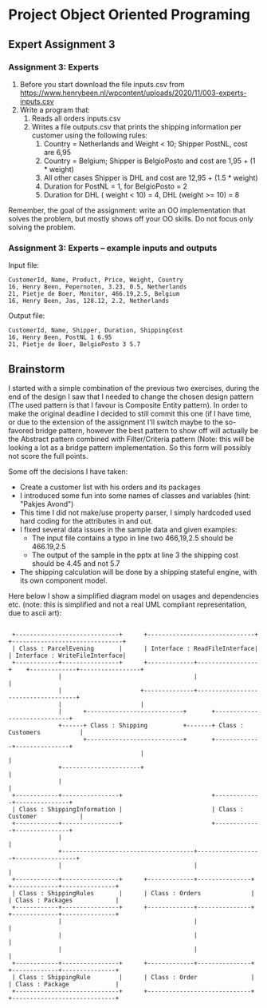 # Project Object Oriented Programing
## Expert Assignment 3
### Assignment 3: Experts
1. Before you start download the file inputs.csv from https://www.henrybeen.nl/wpcontent/uploads/2020/11/003-experts-inputs.csv
2. Write a program that:
    1. Reads all orders inputs.csv
    2. Writes a file outputs.csv that prints the shipping information per customer using the following rules:
        1. Country = Netherlands and Weight < 10; Shipper PostNL, cost are 6,95
        2. Country = Belgium; Shipper is BelgioPosto and cost are 1,95 + (1 * weight)
        3. All other cases Shipper is DHL and cost are 12,95 + (1.5 * weight)
        4. Duration for PostNL = 1, for BelgioPosto = 2
        5. Duration for DHL ( weight < 10) = 4, DHL (weight >= 10) = 8
    
Remember, the goal of the assignment: write an OO implementation that solves the problem,
 but mostly shows off your OO skills. Do not focus only solving the problem.

### Assignment 3: Experts – example inputs and outputs
Input file:
```
CustomerId, Name, Product, Price, Weight, Country
16, Henry Been, Pepernoten, 3.23, 0.5, Netherlands
21, Pietje de Boer, Monitor, 466.19,2.5, Belgium
16, Henry Been, Jas, 128.12, 2.2, Netherlands
```

Output file:
```
CustomerId, Name, Shipper, Duration, ShippingCost
16, Henry Been, PostNL 1 6.95
21, Pietje de Boer, BelgioPosto 3 5.7
```

## Brainstorm
I started with a simple combination of the previous two exercises, 
during the end of the design I saw that I needed to change the chosen design pattern (The used pattern is that I favour
 is Composite Entity pattern).
In order to make the original deadline I decided to still commit this one (if I have time, or due to the extension of
the assignment I'll switch maybe to the so-favored bridge pattern, however the best pattern to show off will actually 
be the Abstract pattern combined with Filter/Criteria pattern 
(Note: this will be looking a lot as a bridge pattern implementation. So this form will possibly not score the full
points.

Some off the decisions I have taken:
  * Create a customer list with his orders and its packages
  * I introduced some fun into some names of classes and variables (hint: "Pakjes Avond")
  * This time I did not make/use property parser, I simply hardcoded used hard coding for the attributes in and out.
  * I fixed several data issues in the sample data and given examples:
    * The input file contains a typo in line two 466,19,2.5 should be 466.19,2.5
    * The output of the sample in the pptx at line 3 the shipping cost should be 4.45 and not 5.7
  * The shipping calculation will be done by a shipping stateful engine, with its own component model.

 Here below I show a simplified diagram model on usages and dependencies etc. 
 (note: this is simplified and not a real UML compliant representation, due to ascii art):
```

 +-----------------------------+      +------------------------------+     +-------------------------------+
 | Class : ParcelEvening       |      | Interface : ReadFileInterface|     | Interface : WriteFileInterface|
 +------------+----------------+      +-------------+-----------------+    +-------------+-----------------+
              |                                     |                                    |
              |                      +--------------+------------------------------------+
              |                      |
              |      +---------------------------+       +-----------------------------+
              +------+ Class : Shipping          +-------+ Class : Customers           |
                     +---------------------------+       +-------------+---------------+
                                     |                                 |
              +----------------------+                                 |
              |                                                        |
 +------------+----------------+                         +-------------+---------------+
 | Class : ShippingInformation |                         | Class : Customer            |
 +------------+----------------+                         +-------------+---------------+
              |                                                        |
              +-------------------------------------+------------------+-----------------+
              |                                     |                                    |
 +------------+----------------+      +-------------+---------------+      +-------------+---------------+
 | Class : ShippingRules       |      | Class : Orders              |      | Class : Packages            |
 +------------+----------------+      +-------------+---------------+      +-------------+---------------+
              |                                     |                                    |
              |                                     |                                    |
              |                                     |                                    |
 +------------+----------------+      +-------------+---------------+      +-------------+---------------+
 | Class : ShippingRule        |      | Class : Order               |      | Class : Package             |
 +-----------------------------+      +-----------------------------+      +-----------------------------+


```
